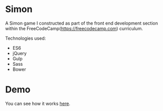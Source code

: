 # Simon

A Simon game I constructed as part of the front end development section within the FreeCodeCamp(https://freecodecamp.com) curriculum. 

Technologies used:
* ES6
* jQuery
* Gulp
* Sass
* Bower

Demo
====

You can see how it works [here]().